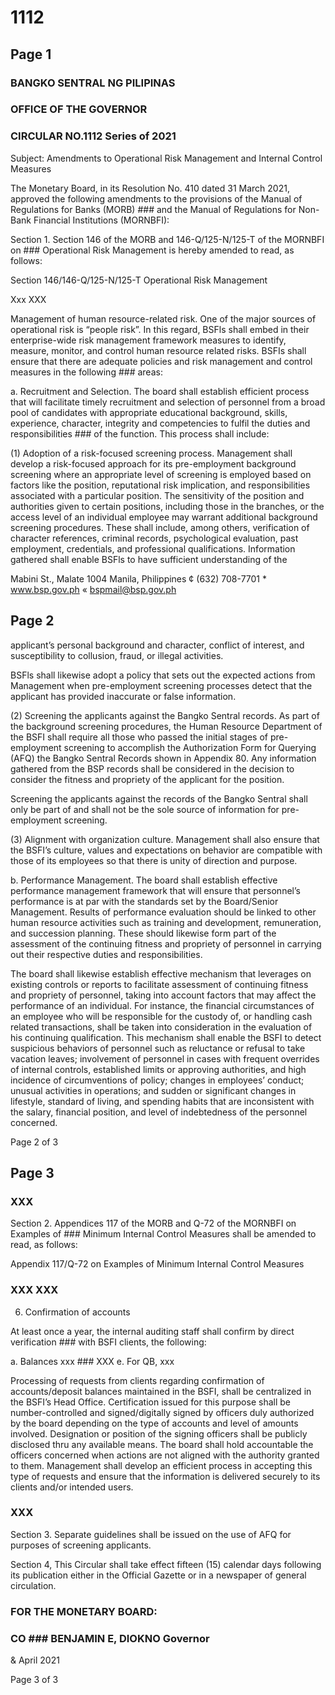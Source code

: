 # 1112

## Page 1

### BANGKO SENTRAL NG PILIPINAS

### OFFICE OF THE GOVERNOR

### CIRCULAR NO.1112 Series of 2021

Subject: Amendments to Operational Risk Management and Internal Control Measures

The Monetary Board, in its Resolution No. 410 dated 31 March 2021, approved the following amendments to the provisions of the Manual of Regulations for Banks (MORB) ### and the Manual of Regulations for Non-Bank Financial Institutions (MORNBFI):

Section 1. Section 146 of the MORB and 146-Q/125-N/125-T of the MORNBFI on ### Operational Risk Management is hereby amended to read, as follows:

Section 146/146-Q/125-N/125-T Operational Risk Management

Xxx XXX

Management of human resource-related risk. One of the major sources of operational risk is “people risk”. In this regard, BSFls shall embed in their enterprise-wide risk management framework measures to identify, measure, monitor, and control human resource related risks. BSFIs shall ensure that there are adequate policies and risk management and control measures in the following ### areas:

a. Recruitment and Selection. The board shall establish efficient process that will facilitate timely recruitment and selection of personnel from a broad pool of candidates with appropriate educational background, skills, experience, character, integrity and competencies to fulfil the duties and responsibilities ### of the function. This process shall include:

(1) Adoption of a risk-focused screening process. Management shall develop a risk-focused approach for its pre-employment background screening where an appropriate level of screening is employed based on factors like the position, reputational risk implication, and responsibilities associated with a particular position. The sensitivity of the position and authorities given to certain positions, including those in the branches, or the access level of an individual employee may warrant additional background screening procedures. These shall include, among others, verification of character references, criminal records, psychological evaluation, past employment, credentials, and professional qualifications. Information gathered shall enable BSFls to have sufficient understanding of the

Mabini St., Malate 1004 Manila, Philippines ¢ (632) 708-7701 * www.bsp.gov.ph « bspmail@bsp.gov.ph

## Page 2

applicant’s personal background and character, conflict of interest, and susceptibility to collusion, fraud, or illegal activities.

BSFls shall likewise adopt a policy that sets out the expected actions from Management when pre-employment screening processes detect that the applicant has provided inaccurate or false information.

(2) Screening the applicants against the Bangko Sentral records. As part of the background screening procedures, the Human Resource Department of the BSFI shall require all those who passed the initial stages of pre- employment screening to accomplish the Authorization Form for Querying (AFQ) the Bangko Sentral Records shown in Appendix 80. Any information gathered from the BSP records shall be considered in the decision to consider the fitness and propriety of the applicant for the position.

Screening the applicants against the records of the Bangko Sentral shall only be part of and shall not be the sole source of information for pre- employment screening.

(3) Alignment with organization culture. Management shall also ensure that the BSFI’s culture, values and expectations on behavior are compatible with those of its employees so that there is unity of direction and purpose.

b. Performance Management. The board shall establish effective performance management framework that will ensure that personnel’s performance is at par with the standards set by the Board/Senior Management. Results of performance evaluation should be linked to other human resource activities such as training and development, remuneration, and succession planning. These should likewise form part of the assessment of the continuing fitness and propriety of personnel in carrying out their respective duties and responsibilities.

The board shall likewise establish effective mechanism that leverages on existing controls or reports to facilitate assessment of continuing fitness and propriety of personnel, taking into account factors that may affect the performance of an individual. For instance, the financial circumstances of an employee who will be responsible for the custody of, or handling cash related transactions, shall be taken into consideration in the evaluation of his continuing qualification. This mechanism shall enable the BSFI to detect suspicious behaviors of personnel such as reluctance or refusal to take vacation leaves; involvement of personnel in cases with frequent overrides of internal controls, established limits or approving authorities, and high incidence of circumventions of policy; changes in employees’ conduct; unusual activities in operations; and sudden or significant changes in lifestyle, standard of living, and spending habits that are inconsistent with the salary, financial position, and level of indebtedness of the personnel concerned.

Page 2 of 3

## Page 3

### XXX

Section 2. Appendices 117 of the MORB and Q-72 of the MORNBFI on Examples of ### Minimum Internal Control Measures shall be amended to read, as follows:

Appendix 117/Q-72 on Examples of Minimum Internal Control Measures

### XXX XXX

6. Confirmation of accounts

At least once a year, the internal auditing staff shall confirm by direct verification ### with BSFI clients, the following:

a. Balances xxx ### XXX e. For QB, xxx

Processing of requests from clients regarding confirmation of accounts/deposit balances maintained in the BSFI, shall be centralized in the BSFI’s Head Office. Certification issued for this purpose shall be number-controlled and signed/digitally signed by officers duly authorized by the board depending on the type of accounts and level of amounts involved. Designation or position of the signing officers shall be publicly disclosed thru any available means. The board shall hold accountable the officers concerned when actions are not aligned with the authority granted to them. Management shall develop an efficient process in accepting this type of requests and ensure that the information is delivered securely to its clients and/or intended users.

### XXX

Section 3. Separate guidelines shall be issued on the use of AFQ for purposes of screening applicants.

Section 4, This Circular shall take effect fifteen (15) calendar days following its publication either in the Official Gazette or in a newspaper of general circulation.

### FOR THE MONETARY BOARD:

### CO ### BENJAMIN E, DIOKNO Governor

& April 2021

Page 3 of 3 